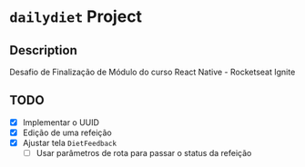 # `dailydiet` Project

## Description

Desafio de Finalização de Módulo do curso React Native - Rocketseat Ignite


## TODO
- [X] Implementar o UUID
- [X] Edição de uma refeição
- [X] Ajustar tela `DietFeedback`
  - [ ] Usar parâmetros de rota para passar o status da refeição
